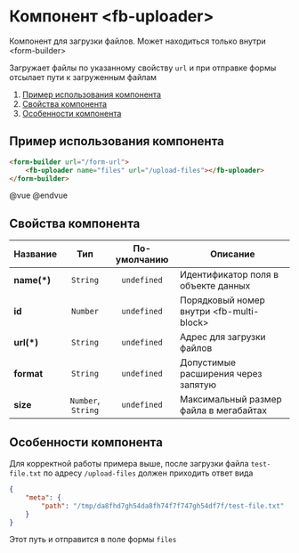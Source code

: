 # Компонент &lt;fb-uploader&gt;

Компонент для загрузки файлов. Может находиться только внутри &lt;form-builder&gt;

Загружает файлы по указанному свойству `url` и при отправке формы отсылает пути к загруженным файлам

1. [Пример использования компонента](#fbup-example)
2. [Свойства компонента](#fbup-options)
3. [Особенности компонента](#fbup-features)


## <a name="fbup-example"></a> Пример использования компонента

```html
<form-builder url="/form-url">
    <fb-uploader name="files" url="/upload-files"></fb-uploader>
</form-builder>
```
@vue
<form-builder url="/form-url">
    <fb-uploader name="files" url="/upload-files"></fb-uploader>
</form-builder>
@endvue


## <a name="fbup-options"></a> Свойства компонента

| Название            | Тип                | По-умолчанию        | Описание                                          |
|---------------------|:------------------:|:-------------------:|---------------------------------------------------|
| **name(*)**         | `String`           | `undefined`         | Идентификатор поля в объекте данных               |
| **id**              | `Number`           | `undefined`         | Порядковый номер внутри &lt;fb-multi-block&gt;    |
| **url(*)**          | `String`           | `undefined`         | Адрес для загрузки файлов                         |
| **format**          | `String`           | `undefined`         | Допустимые расширения через запятую               |
| **size**            | `Number`, `String` | `undefined`         | Максимальный размер файла в мегабайтах            |


## <a name="fbup-features"></a> Особенности компонента

Для корректной работы примера выше, после загрузки файла `test-file.txt` по адресу `/upload-files` должен приходить ответ вида

```json
{
    "meta": {
        "path": "/tmp/da8fhd7gh54da8fh74f7f747gh54df7f/test-file.txt"
    }
}
```

Этот путь и отправится в поле формы `files`